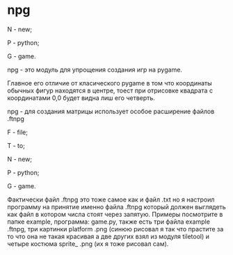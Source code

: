 ﻿# npg



N - new;

P - python;

G - game.


npg - это модуль для упрощения создания игр на pygame.


Главное его отличие от класического pygame в том что координаты обычных фигур находятся в центре, тоест при отрисовке квадрата с координатами 0,0 будет видна лиш его четверть.


npg - для создания матрицы использует особое расширение файлов .ftnpg 

F - file;

T - to;

N - new;

P - python;

G - game.

Фактически файл .ftnpg это тоже самое как и файл .txt но я настроил программу на принятие именно файла .ftnpg который должен выглядеть как файл в котором числа стоят через запятую. 
Примеры посмотрите в папке example, программа: game.py, также есть три файла example .ftnpg, три картинки platform .png (синюю рисовал я так что прастите за то что она не такая красивая а две других взял из модуля tiletool) 
и четыре костюма sprite_ .png (их я тоже рисовал сам).
